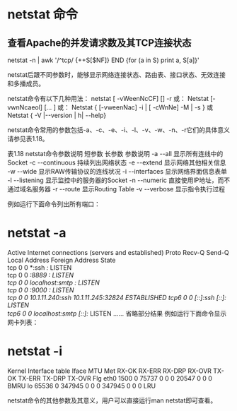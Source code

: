# netstat 命令

## 查看Apache的并发请求数及其TCP连接状态

netstat -n | awk '/^tcp/ {++S[$NF]} END {for (a in S) print a, S[a]}'



netstat后跟不同参数时，能够显示网络连接状态、路由表、接口状态、无效连接和多播成员。
 
netstat命令有以下几种用法：
netstat  [ -vWeenNcCF] [<AF>]  -r 或：
Netstat [-vwnNcaeol] [<Socket>... ] 或：
Netstat { [-vweenNac] -i |  [ -cWnNe] -M | -s } 或
Netstat { -V |--version | h| --help}
 
netstat命令常用的参数包括-a、-c、-e、-i、-l、-v、-w、-n、-r它们的具体意义请参见表1.18。
 
表1.18 netstat命令参数说明
短参数
长参数
参数说明
-a
--all
显示所有连线中的Socket
-c
--continuous 
持续列出网络状态
-e
--extend
显示网络其他相关信息
-w
--wide
显示RAW传输协议的连线状况
-i
--interfaces 
显示网络界面信息表单
-l
--listening 
显示监控中的服务器的Socket
-n
--numeric 
直接使用IP地址，而不通过域名服务器
-r
--route 
显示Routing Table
-v
--verbose 
显示指令执行过程
 
例如运行下面命令列出所有端口：
# netstat -a
Active Internet connections (servers and established)
Proto Recv-Q Send-Q Local Address           Foreign Address         	State      
tcp        0      0 *:ssh                   *:*                     	LISTEN     
tcp        0      0 *:8889                  *:*                     	LISTEN     
tcp        0      0 localhost:smtp          *:*                     	LISTEN     
tcp        0      0 *:9000                  *:*                     	LISTEN     
tcp        0      0 10.1.11.240:ssh         10.1.11.245:32824       	ESTABLISHED
tcp6       0      0 [::]:ssh                [::]:*                  	LISTEN     
tcp6       0      0 localhost:smtp          [::]:*                  	LISTEN 
......
省略部分结果
 	例如运行下面命令显示网卡列表：

# netstat -i
Kernel Interface table
Iface   MTU Met   RX-OK RX-ERR RX-DRP RX-OVR    TX-OK TX-ERR TX-DRP 	TX-OVR Flg
eth0       1500 0     75737      0      0 0         20547      0      0      	0 BMRU
lo        65536 0    347945      0      0 0        347945      0      0      	0 LRU
 
 
netstat命令的其他参数及其意义，用户可以直接运行man netstat即可查看。
